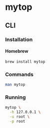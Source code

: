 # mytop

## CLI

### Installation

#### Homebrew

```sh
brew install mytop
```

### Commands

```sh
man mytop
```

### Running

```sh
mytop \
  -h 127.0.0.1 \
  -u root \
  -p root
```
